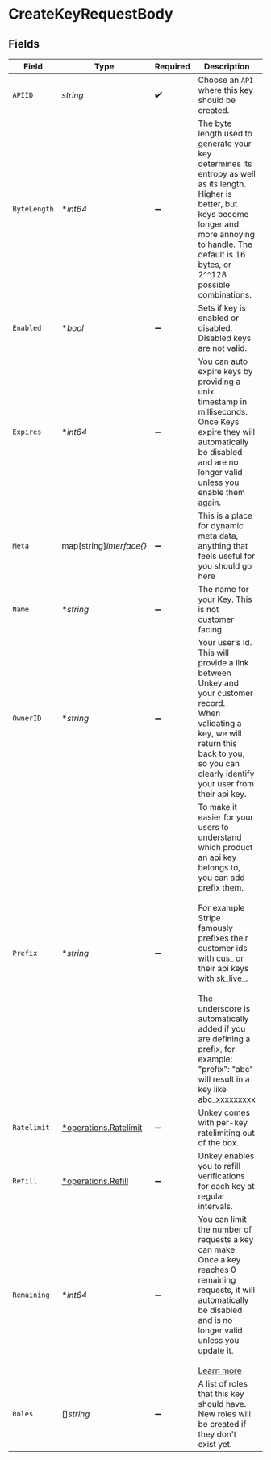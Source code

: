 # CreateKeyRequestBody


## Fields

| Field                                                                                                                                                                                                                                                                                                                                                       | Type                                                                                                                                                                                                                                                                                                                                                        | Required                                                                                                                                                                                                                                                                                                                                                    | Description                                                                                                                                                                                                                                                                                                                                                 | Example                                                                                                                                                                                                                                                                                                                                                     |
| ----------------------------------------------------------------------------------------------------------------------------------------------------------------------------------------------------------------------------------------------------------------------------------------------------------------------------------------------------------- | ----------------------------------------------------------------------------------------------------------------------------------------------------------------------------------------------------------------------------------------------------------------------------------------------------------------------------------------------------------- | ----------------------------------------------------------------------------------------------------------------------------------------------------------------------------------------------------------------------------------------------------------------------------------------------------------------------------------------------------------- | ----------------------------------------------------------------------------------------------------------------------------------------------------------------------------------------------------------------------------------------------------------------------------------------------------------------------------------------------------------- | ----------------------------------------------------------------------------------------------------------------------------------------------------------------------------------------------------------------------------------------------------------------------------------------------------------------------------------------------------------- |
| `APIID`                                                                                                                                                                                                                                                                                                                                                     | *string*                                                                                                                                                                                                                                                                                                                                                    | :heavy_check_mark:                                                                                                                                                                                                                                                                                                                                          | Choose an `API` where this key should be created.                                                                                                                                                                                                                                                                                                           | api_123                                                                                                                                                                                                                                                                                                                                                     |
| `ByteLength`                                                                                                                                                                                                                                                                                                                                                | **int64*                                                                                                                                                                                                                                                                                                                                                    | :heavy_minus_sign:                                                                                                                                                                                                                                                                                                                                          | The byte length used to generate your key determines its entropy as well as its length. Higher is better, but keys become longer and more annoying to handle. The default is 16 bytes, or 2^^128 possible combinations.                                                                                                                                     |                                                                                                                                                                                                                                                                                                                                                             |
| `Enabled`                                                                                                                                                                                                                                                                                                                                                   | **bool*                                                                                                                                                                                                                                                                                                                                                     | :heavy_minus_sign:                                                                                                                                                                                                                                                                                                                                          | Sets if key is enabled or disabled. Disabled keys are not valid.                                                                                                                                                                                                                                                                                            | false                                                                                                                                                                                                                                                                                                                                                       |
| `Expires`                                                                                                                                                                                                                                                                                                                                                   | **int64*                                                                                                                                                                                                                                                                                                                                                    | :heavy_minus_sign:                                                                                                                                                                                                                                                                                                                                          | You can auto expire keys by providing a unix timestamp in milliseconds. Once Keys expire they will automatically be disabled and are no longer valid unless you enable them again.                                                                                                                                                                          | 1623869797161                                                                                                                                                                                                                                                                                                                                               |
| `Meta`                                                                                                                                                                                                                                                                                                                                                      | map[string]*interface{}*                                                                                                                                                                                                                                                                                                                                    | :heavy_minus_sign:                                                                                                                                                                                                                                                                                                                                          | This is a place for dynamic meta data, anything that feels useful for you should go here                                                                                                                                                                                                                                                                    | {"billingTier":"PRO","trialEnds":"2023-06-16T17:16:37.161Z"}                                                                                                                                                                                                                                                                                                |
| `Name`                                                                                                                                                                                                                                                                                                                                                      | **string*                                                                                                                                                                                                                                                                                                                                                   | :heavy_minus_sign:                                                                                                                                                                                                                                                                                                                                          | The name for your Key. This is not customer facing.                                                                                                                                                                                                                                                                                                         | my key                                                                                                                                                                                                                                                                                                                                                      |
| `OwnerID`                                                                                                                                                                                                                                                                                                                                                   | **string*                                                                                                                                                                                                                                                                                                                                                   | :heavy_minus_sign:                                                                                                                                                                                                                                                                                                                                          | Your user’s Id. This will provide a link between Unkey and your customer record.<br/>When validating a key, we will return this back to you, so you can clearly identify your user from their api key.                                                                                                                                                      | team_123                                                                                                                                                                                                                                                                                                                                                    |
| `Prefix`                                                                                                                                                                                                                                                                                                                                                    | **string*                                                                                                                                                                                                                                                                                                                                                   | :heavy_minus_sign:                                                                                                                                                                                                                                                                                                                                          | To make it easier for your users to understand which product an api key belongs to, you can add prefix them.<br/><br/>For example Stripe famously prefixes their customer ids with cus_ or their api keys with sk_live_.<br/><br/>The underscore is automatically added if you are defining a prefix, for example: "prefix": "abc" will result in a key like abc_xxxxxxxxx<br/> |                                                                                                                                                                                                                                                                                                                                                             |
| `Ratelimit`                                                                                                                                                                                                                                                                                                                                                 | [*operations.Ratelimit](../../../pkg/models/operations/ratelimit.md)                                                                                                                                                                                                                                                                                        | :heavy_minus_sign:                                                                                                                                                                                                                                                                                                                                          | Unkey comes with per-key ratelimiting out of the box.                                                                                                                                                                                                                                                                                                       | {"type":"fast","limit":10,"refillRate":1,"refillInterval":60}                                                                                                                                                                                                                                                                                               |
| `Refill`                                                                                                                                                                                                                                                                                                                                                    | [*operations.Refill](../../../pkg/models/operations/refill.md)                                                                                                                                                                                                                                                                                              | :heavy_minus_sign:                                                                                                                                                                                                                                                                                                                                          | Unkey enables you to refill verifications for each key at regular intervals.                                                                                                                                                                                                                                                                                | {"interval":"daily","amount":100}                                                                                                                                                                                                                                                                                                                           |
| `Remaining`                                                                                                                                                                                                                                                                                                                                                 | **int64*                                                                                                                                                                                                                                                                                                                                                    | :heavy_minus_sign:                                                                                                                                                                                                                                                                                                                                          | You can limit the number of requests a key can make. Once a key reaches 0 remaining requests, it will automatically be disabled and is no longer valid unless you update it.<br/><br/>[Learn more](https://unkey.dev/docs/features/remaining)                                                                                                               | 1000                                                                                                                                                                                                                                                                                                                                                        |
| `Roles`                                                                                                                                                                                                                                                                                                                                                     | []*string*                                                                                                                                                                                                                                                                                                                                                  | :heavy_minus_sign:                                                                                                                                                                                                                                                                                                                                          | A list of roles that this key should have. New roles will be created if they don't exist yet.                                                                                                                                                                                                                                                               | ["admin","finance"]                                                                                                                                                                                                                                                                                                                                         |